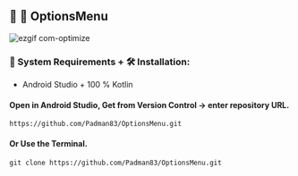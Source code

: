 ## 🤖 📱 OptionsMenu

![ezgif com-optimize](https://user-images.githubusercontent.com/45048950/91663721-42789880-eb1d-11ea-84f7-ef7dee612561.gif)

### 🧰 System Requirements + 🛠️ Installation:

* Android Studio + 100 % Kotlin

#### Open in Android Studio, Get from Version Control -> enter repository URL.

```
https://github.com/Padman83/OptionsMenu.git
```

#### Or Use the Terminal.

```
git clone https://github.com/Padman83/OptionsMenu.git
